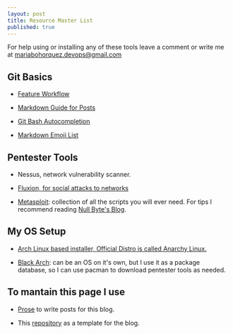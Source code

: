```yaml
---
layout: post
title: Resource Master List
published: true
---
```


For help using or installing any of these tools leave a comment or write me at mariabohorquez.devops@gmail.com


## Git Basics

- [Feature Workflow](https://gist.github.com/blackfalcon/8428401)

- [Markdown Guide for Posts](http://www.jekyllnow.com/Markdown-Style-Guide/)

- [Git Bash Autocompletion](https://github.com/bobthecow/git-flow-completion/wiki/Install-Bash-git-completion)

- [Markdown Emoji List](https://gist.github.com/rxaviers/7360908)

## Pentester Tools

- Nessus, network vulnerability scanner.

- [Fluxion, for social attacks to networks](https://www.google.co.ve/url?sa=t&rct=j&q=&esrc=s&source=web&cd=1&cad=rja&uact=8&ved=0ahUKEwj01NHgj7zYAhWHSd8KHaRcABQQFggnMAA&url=https%3A%2F%2Fgithub.com%2Fwi-fi-analyzer%2Ffluxion&usg=AOvVaw0Xlfj9DOgLFTbwthSA6clg)

- [Metasploit](https://www.google.co.ve/url?sa=t&rct=j&q=&esrc=s&source=web&cd=1&cad=rja&uact=8&ved=0ahUKEwjnpPePv7zYAhVjZN8KHS6HANwQFggnMAA&url=https%3A%2F%2Fgithub.com%2Frapid7%2Fmetasploit-framework&usg=AOvVaw13afgMr0ciBtwplssV8IDV): collection of all the scripts you will ever need. For tips I recommend reading [Null Byte's Blog](https://null-byte.wonderhowto.com/how-to/metasploit-basics/).

## My OS Setup

- [Arch Linux based installer, Official Distro is called Anarchy Linux.](https://arch-anywhere.org/download/)

- [Black Arch](https://blackarch.org/downloads.html): can be an OS on it's own, but I use it as a package database, so I can use pacman to download pentester tools as needed.

## To mantain this page I use

- [Prose](prose.io) to write posts for this blog.

- This [repository](https://github.com/barryclark/jekyll-now) as a template for the blog.
